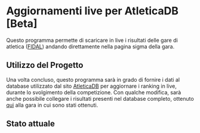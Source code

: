 # Aggiornamenti live per AtleticaDB [Beta]

Questo programma permette di scaricare in live i risultati delle gare di atletica ([FIDAL](https://www.fidal.it/))
andando direttamente nella pagina sigma della gara.

## Utilizzo del Progetto

Una volta concluso, questo programma sarà in grado di fornire i dati al database utilizzato dal sito 
[AtleticaDB](https://atletica.mooo.com) per aggiornare i ranking in live, durante lo svolgimento della competizione.
Con qualche modifica, sarà anche possibile collegare i risultati presenti nel database completo, ottenuto 
[qui](https://github.com/F-Depi/database-atletica-italiana) alla gara in cui sono stati ottenuti.

## Stato attuale
